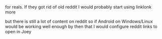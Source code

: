 for reals. If they got rid of old reddit I would probably start using linklonk more 

but there is still a lot of content on reddit so if Android on Windows/Linux would be working well enough by then that I would configure reddit links to open in Joey
